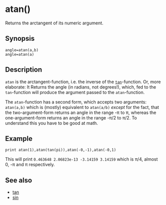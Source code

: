 # atan()

Returns the arctangent of its numeric argument.

## Synopsis

```basic
angle=atan(a,b)
angle=atan(a)
```

## Description

```atan``` is the arctangent-function, i.e. the inverse of the [```tan```](tan.html)-function. Or, more elaborate: It Returns the angle (in radians, not degrees!), which, fed to the ```tan```-function will produce the argument passed to the ```atan```-function.

The ```atan```-function has a second form, which accepts two arguments: ```atan(a,b)``` which is (mostly) equivalent to ```atan(a/b)``` *except* for the fact, that the two-argument-form returns an angle in the range -π to π, whereas the one-argument-form returns an angle in the range -π/2 to π/2. To understand this you have to be good at math.

## Example

```basic
print atan(1),atan(tan(pi)),atan(-0,-1),atan(-0,1)
```

This will print ```0.463648 2.06823e-13 -3.14159 3.14159``` which is π/4, almost 0, -π and π respectively.

## See also

 *  [tan](tan.html)
 *  [sin](sin.html)
